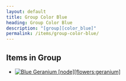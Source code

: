 ```yaml
---
layout: default
title: Group Color Blue
heading: Group Color Blue
description: "[group][color_blue]"
permalink: /items/group-color-blue/
---
```



## Items in Group

<ul class="list-items">
    <li><a href="{{site.baseurl}}/items/flowers-geranium/"><img src="{{site.baseurl}}/assets/img/items/itemcubes/flowers_geranium.png" data-toggle="tooltip" title="Blue Geranium [node][flowers:geranium]"></a></li>
</ul>
